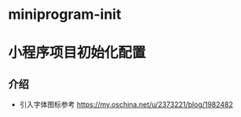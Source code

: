 # miniprogram-init
# 小程序项目初始化配置
 
 ## 介绍

- 引入字体图标参考 https://my.oschina.net/u/2373221/blog/1982482


